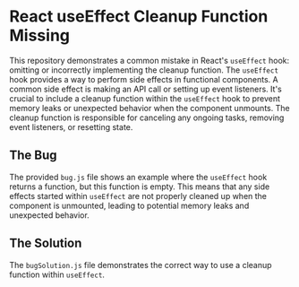 # React useEffect Cleanup Function Missing
This repository demonstrates a common mistake in React's `useEffect` hook:  omitting or incorrectly implementing the cleanup function.
The `useEffect` hook provides a way to perform side effects in functional components.  A common side effect is making an API call or setting up event listeners.  It's crucial to include a cleanup function within the `useEffect` hook to prevent memory leaks or unexpected behavior when the component unmounts.  The cleanup function is responsible for canceling any ongoing tasks, removing event listeners, or resetting state.

## The Bug
The provided `bug.js` file shows an example where the `useEffect` hook returns a function, but this function is empty. This means that any side effects started within `useEffect` are not properly cleaned up when the component is unmounted, leading to potential memory leaks and unexpected behavior.

## The Solution
The `bugSolution.js` file demonstrates the correct way to use a cleanup function within `useEffect`.
